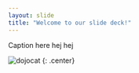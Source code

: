```yaml
---
layout: slide
title: "Welcome to our slide deck!"
---
```


Caption here hej hej

![dojocat](https://octodex.github.com/images/dojocat.jpg)
{: .center}
